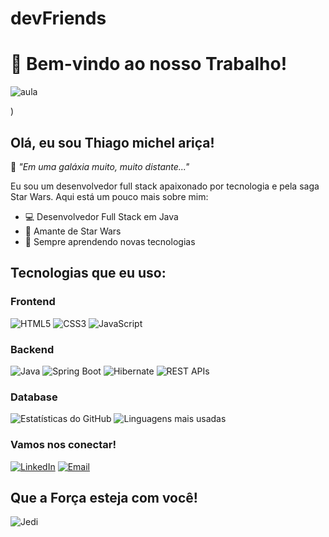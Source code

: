 # devFriends
# 🌌 Bem-vindo ao nosso Trabalho!
![aula](https://github.com/Miochelt-BR/devFriends/assets/93685091/c2f0736e-abd7-4347-8297-0e233ca271aa)

)

## Olá, eu sou Thiago michel ariça!

🌌 *"Em uma galáxia muito, muito distante..."*

Eu sou um desenvolvedor full stack apaixonado por tecnologia e pela saga Star Wars. Aqui está um pouco mais sobre mim:

- 💻 Desenvolvedor Full Stack em Java
- 🚀 Amante de Star Wars
- 🌟 Sempre aprendendo novas tecnologias

## Tecnologias que eu uso:

### Frontend
![HTML5](https://img.shields.io/badge/HTML5-black?style=flat-square&logo=html5)
![CSS3](https://img.shields.io/badge/CSS3-black?style=flat-square&logo=css3)
![JavaScript](https://img.shields.io/badge/JavaScript-black?style=flat-square&logo=javascript)

### Backend
![Java](https://img.shields.io/badge/Java-black?style=flat-square&logo=java)
![Spring Boot](https://img.shields.io/badge/Spring%20Boot-black?style=flat-square&logo=springboot)
![Hibernate](https://img.shields.io/badge/Hibernate-black?style=flat-square&logo=hibernate)
![REST APIs](https://img.shields.io/badge/REST%20APIs-black?style=flat-square&logo=rest)

### Database

![Estatísticas do GitHub](https://github-readme-stats.vercel.app/api?username=MIOCHELT-BR&show_icons=true&theme=dark)
![Linguagens mais usadas](https://github-readme-stats.vercel.app/api/top-langs/?username=MIOCHELT-BR&layout=compact&theme=dark)


### Vamos nos conectar!

[![LinkedIn](https://img.shields.io/badge/LinkedIn-black?style=flat-square&logo=linkedin)](https://www.linkedin.com/in/thiago-michel-ari%C3%A7a-pcd-7a8027163/)
 [![Email](https://img.shields.io/badge/Email-black?style=flat-square&logo=gmail)](mailto:thiago.arica@outlook.com)


## Que a Força esteja com você!

![Jedi](https://th.bing.com/th/id/R.01b2ecf2b9fb20ed40b761164207d3b4?rik=DVAhaky%2bMS0T%2fw&pid=ImgRaw&r=0)

